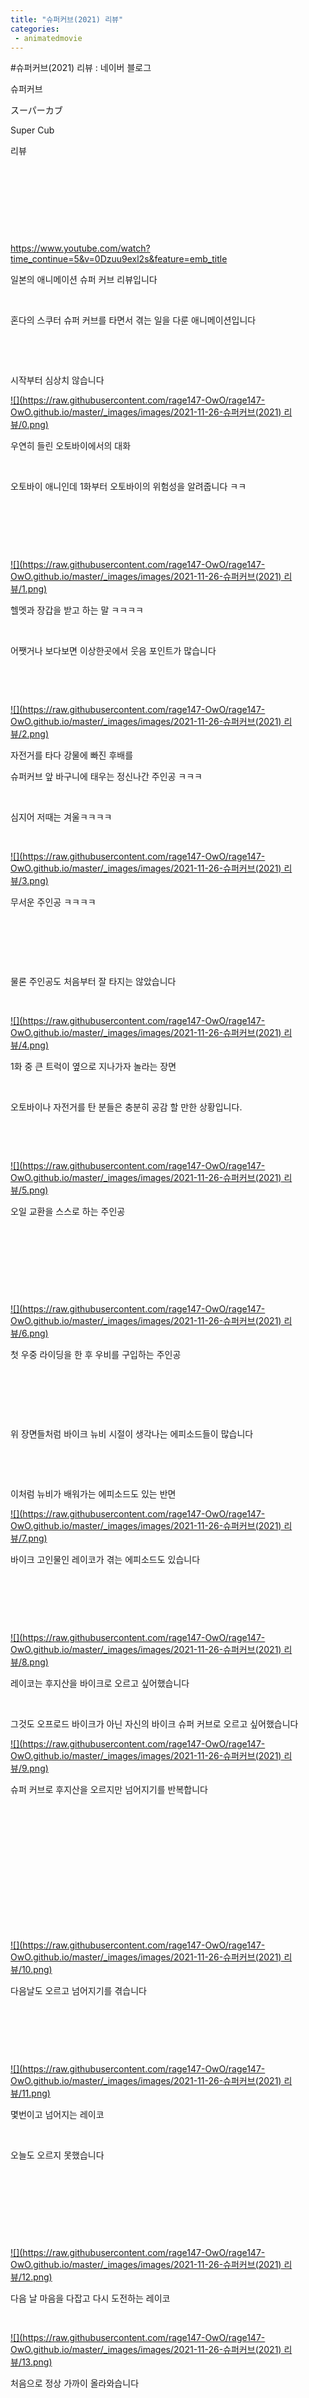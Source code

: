 ```yaml
---
title: "슈퍼커브(2021) 리뷰"
categories:
 - animatedmovie
---
```

#슈퍼커브(2021) 리뷰 : 네이버 블로그








슈퍼커브

スーパーカブ

Super Cub

리뷰

​

​

​

​

<https://www.youtube.com/watch?time_continue=5&v=0Dzuu9exl2s&feature=emb_title>





 











일본의 애니메이션 슈퍼 커브 리뷰입니다

​

혼다의 스쿠터 슈퍼 커브를 타면서 겪는 일을 다룬 애니메이션입니다

​

​

시작부터 심상치 않습니다





 



[![](https://raw.githubusercontent.com/rage147-OwO/rage147-OwO.github.io/master/_images/images/2021-11-26-슈퍼커브(2021) 리뷰/0.png)](#)








우연히 들린 오토바이에서의 대화

​

오토바이 애니인데 1화부터 오토바이의 위험성을 알려줍니다 ㅋㅋ

​

​

​





 



[![](https://raw.githubusercontent.com/rage147-OwO/rage147-OwO.github.io/master/_images/images/2021-11-26-슈퍼커브(2021) 리뷰/1.png)](#)








헬멧과 장갑을 받고 하는 말 ㅋㅋㅋㅋ

​

어쨋거나 보다보면 이상한곳에서 웃음 포인트가 많습니다

​

​





 



[![](https://raw.githubusercontent.com/rage147-OwO/rage147-OwO.github.io/master/_images/images/2021-11-26-슈퍼커브(2021) 리뷰/2.png)](#)








자전거를 타다 강물에 빠진 후배를

슈퍼커브 앞 바구니에 태우는 정신나간 주인공 ㅋㅋㅋ

​

심지어 저때는 겨울ㅋㅋㅋㅋ

​





 



[![](https://raw.githubusercontent.com/rage147-OwO/rage147-OwO.github.io/master/_images/images/2021-11-26-슈퍼커브(2021) 리뷰/3.png)](#)








무서운 주인공 ㅋㅋㅋㅋ

​

​

​

물론 주인공도 처음부터 잘 타지는 않았습니다

​





 



[![](https://raw.githubusercontent.com/rage147-OwO/rage147-OwO.github.io/master/_images/images/2021-11-26-슈퍼커브(2021) 리뷰/4.png)](#)








1화 중 큰 트럭이 옆으로 지나가자 놀라는 장면

​

오토바이나 자전거를 탄 분들은 충분히 공감 할 만한 상황입니다.

​

​





 



[![](https://raw.githubusercontent.com/rage147-OwO/rage147-OwO.github.io/master/_images/images/2021-11-26-슈퍼커브(2021) 리뷰/5.png)](#)








오일 교환을 스스로 하는 주인공

​

​

​

​





 



[![](https://raw.githubusercontent.com/rage147-OwO/rage147-OwO.github.io/master/_images/images/2021-11-26-슈퍼커브(2021) 리뷰/6.png)](#)








첫 우중 라이딩을 한 후 우비를 구입하는 주인공

​

​

​

위 장면들처럼 바이크 뉴비 시절이 생각나는 에피소드들이 많습니다

​

​

이처럼 뉴비가 배워가는 에피소드도 있는 반면





 



[![](https://raw.githubusercontent.com/rage147-OwO/rage147-OwO.github.io/master/_images/images/2021-11-26-슈퍼커브(2021) 리뷰/7.png)](#)








바이크 고인물인 레이코가 겪는 에피소드도 있습니다

​

​

​





 



[![](https://raw.githubusercontent.com/rage147-OwO/rage147-OwO.github.io/master/_images/images/2021-11-26-슈퍼커브(2021) 리뷰/8.png)](#)








레이코는 후지산을 바이크로 오르고 싶어했습니다

​

그것도 오프로드 바이크가 아닌 자신의 바이크 슈퍼 커브로 오르고 싶어했습니다





 



[![](https://raw.githubusercontent.com/rage147-OwO/rage147-OwO.github.io/master/_images/images/2021-11-26-슈퍼커브(2021) 리뷰/9.png)](#)








슈퍼 커브로 후지산을 오르지만 넘어지기를 반복합니다

​

​

​

​

​

​

​





 



[![](https://raw.githubusercontent.com/rage147-OwO/rage147-OwO.github.io/master/_images/images/2021-11-26-슈퍼커브(2021) 리뷰/10.png)](#)








다음날도 오르고 넘어지기를 겪습니다

​

​

​





 



[![](https://raw.githubusercontent.com/rage147-OwO/rage147-OwO.github.io/master/_images/images/2021-11-26-슈퍼커브(2021) 리뷰/11.png)](#)








몇번이고 넘어지는 레이코

​

오늘도 오르지 못했습니다

​

​

​

​





 



[![](https://raw.githubusercontent.com/rage147-OwO/rage147-OwO.github.io/master/_images/images/2021-11-26-슈퍼커브(2021) 리뷰/12.png)](#)








다음 날 마음을 다잡고 다시 도전하는 레이코

​





 



[![](https://raw.githubusercontent.com/rage147-OwO/rage147-OwO.github.io/master/_images/images/2021-11-26-슈퍼커브(2021) 리뷰/13.png)](#)








처음으로 정상 가까이 올라와습니다

​

​

​

​

​

​





 



[![](https://raw.githubusercontent.com/rage147-OwO/rage147-OwO.github.io/master/_images/images/2021-11-26-슈퍼커브(2021) 리뷰/14.png)](#)








[![](https://raw.githubusercontent.com/rage147-OwO/rage147-OwO.github.io/master/_images/images/2021-11-26-슈퍼커브(2021) 리뷰/15.png)](#)








[![](https://raw.githubusercontent.com/rage147-OwO/rage147-OwO.github.io/master/_images/images/2021-11-26-슈퍼커브(2021) 리뷰/16.png)](#)








[![](https://raw.githubusercontent.com/rage147-OwO/rage147-OwO.github.io/master/_images/images/2021-11-26-슈퍼커브(2021) 리뷰/17.png)](#)








[![](https://raw.githubusercontent.com/rage147-OwO/rage147-OwO.github.io/master/_images/images/2021-11-26-슈퍼커브(2021) 리뷰/18.png)](#)








​

​

​





 



[![](https://raw.githubusercontent.com/rage147-OwO/rage147-OwO.github.io/master/_images/images/2021-11-26-슈퍼커브(2021) 리뷰/19.png)](#)








오늘은 정상까지 갈 수 있을 것만 같은 컨디션

​

​





 



[![](https://raw.githubusercontent.com/rage147-OwO/rage147-OwO.github.io/master/_images/images/2021-11-26-슈퍼커브(2021) 리뷰/20.png)](#)








하지만 돌에 걸려 넘어지고

​

​





 



[![](https://raw.githubusercontent.com/rage147-OwO/rage147-OwO.github.io/master/_images/images/2021-11-26-슈퍼커브(2021) 리뷰/21.png)](#)








크게 넘어지게 됩니다

​

​

​





 



[![](https://raw.githubusercontent.com/rage147-OwO/rage147-OwO.github.io/master/_images/images/2021-11-26-슈퍼커브(2021) 리뷰/22.png)](#)








넘어지고나서 바로 고개를 들어 확인하는 바이크의 상태

​

​





 



[![](https://raw.githubusercontent.com/rage147-OwO/rage147-OwO.github.io/master/_images/images/2021-11-26-슈퍼커브(2021) 리뷰/23.png)](#)








오일이 새고 프레임이 완전히 휘었습니다

​

바이크를 바라보며 더 이상 후지산을 오를 수 없음을 직감하는 레이코





 



[![](https://raw.githubusercontent.com/rage147-OwO/rage147-OwO.github.io/master/_images/images/2021-11-26-슈퍼커브(2021) 리뷰/24.png)](#)








바이크를 회수 한 후 친구를 불러 이야기를 합니다

​

​

​

저는 이 에피소드를 보면서 엄청 많이 울었습니다

​

오랫동안 자전거를 타 왔고 산을 오른 그 기분을 알기에 더더욱 공감이 되었습니다.

​

​

​

​

자신의 바이크로 산을 오르고 싶고

​

계속 넘어져도 계속 도전하며

​

크게 넘어 진 후 바이크를 보며..

​

"아 끝났구나.. 하지만 최선을 다했어"

​

그 후 아무것도 아닌 것처럼. 바보같은 짓을 한것처럼

시원하게 말할 수 있는 기분

​

정말로 공감이 많이 갔습니다

​

​

<https://linkkf.app/%EC%8A%88%ED%8D%BC-%EC%BB%A4%EB%B8%8C/%EC%8A%88%ED%8D%BC-%EC%BB%A4%EB%B8%8C-5%ED%99%94.html/>





 



[**슈퍼 커브 5화**
5화 :: <<<= = =>>> 슈퍼 커브 12화 11화 10화 9화 8화 7화 6화 4화 3화 2화 1화


linkkf.app](https://linkkf.app/%EC%8A%88%ED%8D%BC-%EC%BB%A4%EB%B8%8C/%EC%8A%88%ED%8D%BC-%EC%BB%A4%EB%B8%8C-5%ED%99%94.html/)




 



슈퍼 커브 5화는 자전거와 바이크를 오래 탄 사람에게 매우 추천하는 에피소드입니다

​

​

​

​

​

​

​

​

​





 



[![](https://raw.githubusercontent.com/rage147-OwO/rage147-OwO.github.io/master/_images/images/2021-11-26-슈퍼커브(2021) 리뷰/25.png)](#)








그 밖에도 첫 장거리를 달리는 에피소드

​

​





 



[![](https://raw.githubusercontent.com/rage147-OwO/rage147-OwO.github.io/master/_images/images/2021-11-26-슈퍼커브(2021) 리뷰/26.png)](#)








눈이 오는 에피소드 등 다양한 에피소드들이 있습니다

​

​





 



[![](https://raw.githubusercontent.com/rage147-OwO/rage147-OwO.github.io/master/_images/images/2021-11-26-슈퍼커브(2021) 리뷰/27.png)](#)








클래식과 시골 그리고 슈퍼 커브

​

보다 보면 바이크를 끌고 나가고 싶어지는 얘니

​

실제로 슈퍼 커브 판매량이 늘어난 그 애니

​

추천합니다

​

​





 

